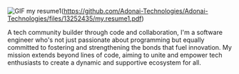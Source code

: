 

![GIF](https://github.com/Adonai-Technologies/Adonai-Technologies/assets/130577072/61376437-7fa5-4724-b4d7-b16ee4b2640c)
my resume1(https://github.com/Adonai-Technologies/Adonai-Technologies/files/13252435/my.resume1.pdf)

A tech community builder through code and collaboration, I'm a software engineer who's not just passionate about programming but equally committed to fostering and strengthening the bonds that fuel innovation. My mission extends beyond lines of code, aiming to unite and empower tech enthusiasts to create a dynamic and supportive ecosystem for all.












<!---
Adonai-Technologies/Adonai-Technologies is a ✨ special ✨ repository because its `README.md` (this file) appears on your GitHub profile.
You can click the Preview link to take a look at your changes.
--->
